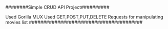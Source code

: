 ########Simple CRUD API Project##########



Used Gorilla MUX
Used GET,POST,PUT,DELETE Requests for manipulating movies list
########################################

